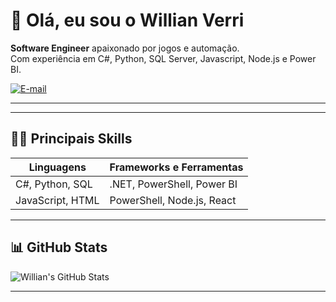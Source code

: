 # 👋 Olá, eu sou o Willian Verri

**Software Engineer** apaixonado por jogos e automação.  
Com experiência em C#, Python, SQL Server, Javascript, Node.js e Power BI.  

[![E-mail](https://img.shields.io/badge/E-mail-D14836?logo=gmail)](mailto:willianverri@gmail.com)  

---

<!-- ## 🔭 Projetos em Destaque

### [Nome-do-Projeto-1](link-para-o-repo)
> Breve descrição do que faz, tecnologias usadas e impacto.  
- 🛠️ C# | .NET | ServUO  
- 🚀 Funcionalidade X implementada, elevando desempenho em Y%

### [Nome-do-Projeto-2](link-para-o-repo)
> Breve descrição…  
- 🛠️ Python | Power BI REST API  
- 📈 Automatização de relatórios diários sem Power BI Pro

<!-- …adicione mais conforme desejar… -->

---

## 👨‍💻 Principais Skills

| Linguagens       | Frameworks e Ferramentas    |
| ---------------- | --------------------------- |
| C#, Python, SQL  | .NET, PowerShell, Power BI  |
| JavaScript, HTML | PowerShell, Node.js, React  |

---

## 📊 GitHub Stats

![Willian's GitHub Stats](https://github-readme-stats.vercel.app/api?username=wverri&show_icons=true&theme=tokyonight)

---

